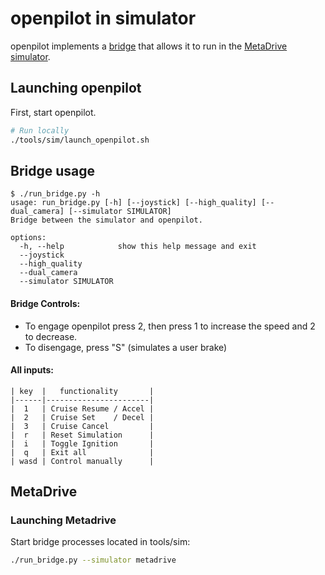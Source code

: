 openpilot in simulator
=====================

openpilot implements a [bridge](run_bridge.py) that allows it to run in the [MetaDrive simulator](https://github.com/metadriverse/metadrive).

## Launching openpilot
First, start openpilot.
``` bash
# Run locally
./tools/sim/launch_openpilot.sh
```

## Bridge usage
```
$ ./run_bridge.py -h
usage: run_bridge.py [-h] [--joystick] [--high_quality] [--dual_camera] [--simulator SIMULATOR]
Bridge between the simulator and openpilot.

options:
  -h, --help            show this help message and exit
  --joystick
  --high_quality
  --dual_camera
  --simulator SIMULATOR
```

#### Bridge Controls:
- To engage openpilot press 2, then press 1 to increase the speed and 2 to decrease.
- To disengage, press "S" (simulates a user brake)

#### All inputs:

```
| key  |   functionality       |
|------|-----------------------|
|  1   | Cruise Resume / Accel |
|  2   | Cruise Set    / Decel |
|  3   | Cruise Cancel         |
|  r   | Reset Simulation      |
|  i   | Toggle Ignition       |
|  q   | Exit all              |
| wasd | Control manually      |
```

## MetaDrive

### Launching Metadrive
Start bridge processes located in tools/sim:
``` bash
./run_bridge.py --simulator metadrive
```